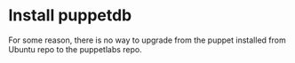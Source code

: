 # Install puppetdb

For some reason, there is no way to upgrade from the puppet installed from Ubuntu repo to the puppetlabs repo.

